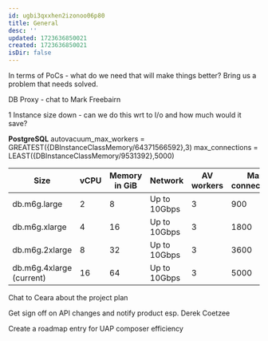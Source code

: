 ```yaml
---
id: ugbi3qxxhen2izonoo06p80
title: General
desc: ''
updated: 1723636850021
created: 1723636850021
isDir: false
---
```

In terms of PoCs - what do we need that will make things better? Bring us a problem that needs solved.

DB Proxy - chat to Mark Freebairn

1 Instance size down - can we do this wrt to I/o and how much would it save?

**PostgreSQL**
autovacuum_max_workers = GREATEST({DBInstanceClassMemory/64371566592},3)
max_connections = LEAST({DBInstanceClassMemory/9531392},5000)


| Size | vCPU | Memory in GiB | Network | AV workers | Max connections |
| -- | -- | -- | -- | -- | -- |
| db.m6g.large | 2 | 8 | Up to 10Gbps | 3 | 900 |
| db.m6g.xlarge | 4 | 16 | Up to 10Gbps | 3 | 1800 |
| db.m6g.2xlarge | 8 | 32 | Up to 10Gbps | 3 | 3600 |
| db.m6g.4xlarge (current) | 16 | 64 | Up to 10Gbps | 3 | 5000 |





Chat to Ceara about the project plan



Get sign off on API changes and notify product esp. Derek Coetzee



Create a roadmap entry for UAP composer efficiency